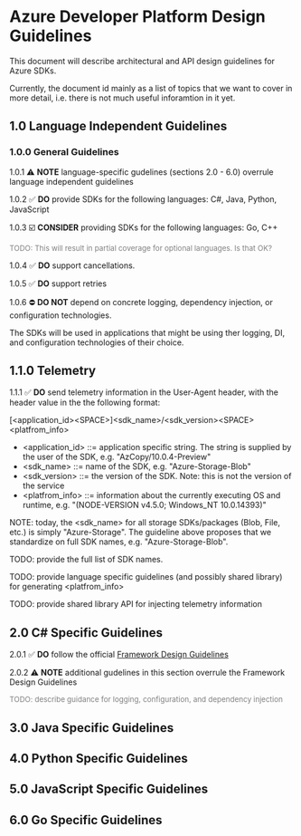 # Azure Developer Platform Design Guidelines

This document will describe architectural and API design guidelines for Azure SDKs. 

Currently, the document id mainly as a list of topics that we want to cover in more detail, i.e. there is not much useful inforamtion in it yet.

## 1.0 Language Independent Guidelines

### 1.0.0 General Guidelines

1.0.1 :warning: **NOTE** language-specific gudelines (sections 2.0 - 6.0) overrule language independent guidelines  

1.0.2 :white_check_mark: **DO** provide SDKs for the following languages: C#, Java, Python, JavaScript

1.0.3 :ballot_box_with_check: **CONSIDER** providing SDKs for the following languages:  Go, C++

<font size="2" color="gray">TODO: This will result in partial coverage for optional languages. Is that OK?</font>

1.0.4 :white_check_mark: **DO** support cancellations.

1.0.5 :white_check_mark: **DO** support retries

1.0.6 :no_entry: **DO NOT** depend on concrete logging, dependency injection, or configuration technologies. 

The SDKs will be used in applications that might be using ther logging, DI, and configuration technologies of their choice. 

## 1.1.0 Telemetry

1.1.1 :white_check_mark: **DO** send telemetry information in the User-Agent header, with the header value in the the following format: 

[<application_id>\<SPACE\>]<sdk_name>/<sdk_version>\<SPACE\><platfrom_info>

* <application_id> ::= application specific string. The string is supplied by the user of the SDK, e.g. "AzCopy/10.0.4-Preview"
* <sdk_name> ::= name of the SDK, e.g. "Azure-Storage-Blob"
* <sdk_version> ::= the version of the SDK. Note: this is not the version of the service
* <platfrom_info> ::= information about the currently executing OS and runtime, e.g. "(NODE-VERSION v4.5.0; Windows_NT 10.0.14393)"

NOTE: today, the <sdk_name> for all storage SDKs/packages (Blob, File, etc.) is simply "Azure-Storage". The guideline above proposes that we standardize on full SDK names, e.g. "Azure-Storage-Blob". 

TODO: provide the full list of SDK names.

TODO: provide language specific guidelines (and possibly shared library) for generating <platfrom_info> 

TODO: provide shared library API for injecting telemetry information

## 2.0 C# Specific Guidelines

2.0.1 :white_check_mark: **DO** follow the official [Framework Design Guidelines](https://docs.microsoft.com/en-us/dotnet/standard/design-guidelines/)

2.0.2 :warning: **NOTE** additional gudelines in this section overrule the Framework Design Guidelines  

<font size="2" color="gray">TODO: describe guidance for logging, configuration, and dependency injection</font>

## 3.0 Java Specific Guidelines

## 4.0 Python Specific Guidelines

## 5.0 JavaScript Specific Guidelines

## 6.0 Go Specific Guidelines
